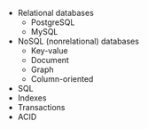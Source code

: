 
- Relational databases
  - PostgreSQL
  - MySQL
- NoSQL (nonrelational) databases
  - Key-value
  - Document
  - Graph
  - Column-oriented
- SQL
- Indexes
- Transactions
- ACID
